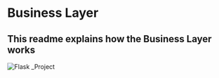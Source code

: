 # Business Layer

## This readme explains how the Business Layer works

![Flask _Project](https://user-images.githubusercontent.com/71690814/118007675-67383780-b35d-11eb-9f54-e342e2ecac01.png)